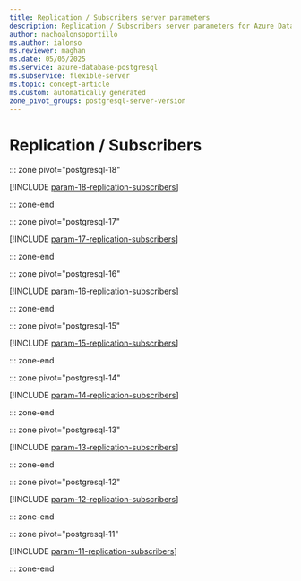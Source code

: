 ```yaml
---
title: Replication / Subscribers server parameters
description: Replication / Subscribers server parameters for Azure Database for PostgreSQL flexible server.
author: nachoalonsoportillo
ms.author: ialonso
ms.reviewer: maghan
ms.date: 05/05/2025
ms.service: azure-database-postgresql
ms.subservice: flexible-server
ms.topic: concept-article
ms.custom: automatically generated
zone_pivot_groups: postgresql-server-version
---
```

# Replication / Subscribers


::: zone pivot="postgresql-18"

[!INCLUDE [param-18-replication-subscribers](./includes/param-18-replication-subscribers.md)]

::: zone-end


::: zone pivot="postgresql-17"

[!INCLUDE [param-17-replication-subscribers](./includes/param-17-replication-subscribers.md)]

::: zone-end


::: zone pivot="postgresql-16"

[!INCLUDE [param-16-replication-subscribers](./includes/param-16-replication-subscribers.md)]

::: zone-end


::: zone pivot="postgresql-15"

[!INCLUDE [param-15-replication-subscribers](./includes/param-15-replication-subscribers.md)]

::: zone-end


::: zone pivot="postgresql-14"

[!INCLUDE [param-14-replication-subscribers](./includes/param-14-replication-subscribers.md)]

::: zone-end


::: zone pivot="postgresql-13"

[!INCLUDE [param-13-replication-subscribers](./includes/param-13-replication-subscribers.md)]

::: zone-end


::: zone pivot="postgresql-12"

[!INCLUDE [param-12-replication-subscribers](./includes/param-12-replication-subscribers.md)]

::: zone-end


::: zone pivot="postgresql-11"

[!INCLUDE [param-11-replication-subscribers](./includes/param-11-replication-subscribers.md)]

::: zone-end


